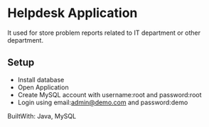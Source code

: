# Helpdesk Application

It used for store problem reports related to IT department or other department.

## Setup
- Install database
- Open Application
- Create MySQL account with username:root and password:root
- Login using email:admin@demo.com and password:demo

BuiltWith: Java, MySQL
